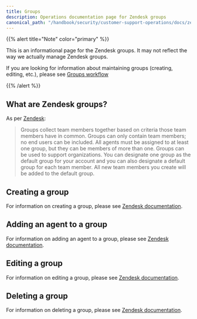```yaml
---
title: Groups
description: Operations documentation page for Zendesk groups
canonical_path: "/handbook/security/customer-support-operations/docs/zendesk/groups"
---
```


{{% alert title="Note" color="primary" %}}

This is an informational page for the Zendesk groups. It may not reflect the way we actually manage Zendesk groups.

If you are looking for information about maintaining groups (creating, editing, etc.), please see [Groups workflow](../../workflows/zendesk/groups)

{{% /alert %}}

## What are Zendesk groups?

As per [Zendesk](https://support.zendesk.com/hc/en-us/articles/4408886146842-About-organizations-and-groups#topic_iny_3jg_sz):

> Groups collect team members together based on criteria those team members have in common. Groups can only contain team members; no end users can be included. All agents must be assigned to at least one group, but they can be members of more than one. Groups can be used to support organizations. You can designate one group as the default group for your account and you can also designate a default group for each team member. All new team members you create will be added to the default group.

## Creating a group

For information on creating a group, please see [Zendesk documentation](https://support.zendesk.com/hc/en-us/articles/4408894175130-Creating-groups).

## Adding an agent to a group

For information on adding an agent to a group, please see [Zendesk documentation](https://support.zendesk.com/hc/en-us/articles/4408821536794-Viewing-and-managing-team-member-group-membership).

## Editing a group

For information on editing a group, please see [Zendesk documentation](https://support.zendesk.com/hc/en-us/articles/4408821199258-Managing-groups#topic_zhr_14b_wqb).

## Deleting a group

For information on deleting a group, please see [Zendesk documentation](https://support.zendesk.com/hc/en-us/articles/4408821199258-Managing-groups#topic_gmg_dpb_wqb).
